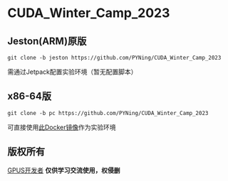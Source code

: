 # CUDA_Winter_Camp_2023
## Jeston(ARM)原版
```
git clone -b jeston https://github.com/PYNing/CUDA_Winter_Camp_2023
```
需通过Jetpack配置实验环境（暂无配置脚本）

## x86-64版
```
git clone -b pc https://github.com/PYNing/CUDA_Winter_Camp_2023
```
可直接使用[此Docker镜像]()作为实验环境

## 版权所有
[GPUS开发者](https://mp.weixin.qq.com/s/-yTX92obGdI8-Y3-K7se5Q)
**仅供学习交流使用，权侵删**